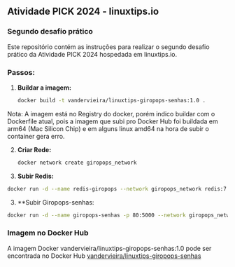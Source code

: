 ## Atividade PICK 2024 - linuxtips.io

### Segundo desafio prático

Este repositório contém as instruções para realizar o segundo desafio prático da Atividade PICK 2024 hospedada em linuxtips.io.

### Passos:
1. **Buildar a imagem:**
   ```bash
   docker build -t vandervieira/linuxtips-giropops-senhas:1.0 .
   ```
Nota: A imagem está no Registry do docker, porém indico buildar com o Dockerfile atual, pois a imagem que subi pro Docker Hub foi buildada em arm64 (Mac Silicon Chip) e em alguns linux amd64 na hora de subir o container gera erro.

2. **Criar Rede:**
   ```bash
   docker network create giropops_network
   ```

3. **Subir Redis:**
```bash
docker run -d --name redis-giropops --network giropops_network redis:7.2.4
```

3. **Subir Giropops-senhas:
```bash
docker run -d --name giropops-senhas -p 80:5000 --network giropops_network -e REDIS_HOST=redis-giropops vandervieira/linuxtips-giropops-senhas:1.0
```

### Imagem no Docker Hub

A imagem Docker vandervieira/linuxtips-giropops-senhas:1.0 pode ser encontrada no Docker Hub [vandervieira/linuxtips-giropops-senhas](https://hub.docker.com/r/vandervieira/linuxtips-giropops-senhas)
